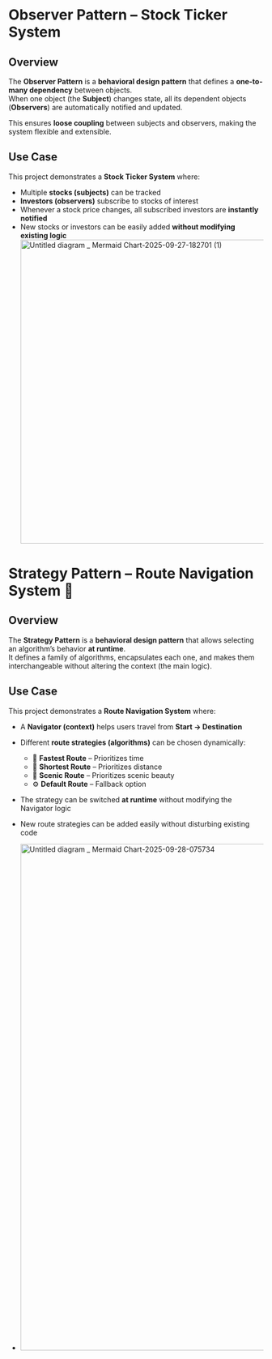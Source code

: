 # Observer Pattern – Stock Ticker System

## Overview  
The **Observer Pattern** is a **behavioral design pattern** that defines a **one-to-many dependency** between objects.  
When one object (the **Subject**) changes state, all its dependent objects (**Observers**) are automatically notified and updated.  

This ensures **loose coupling** between subjects and observers, making the system flexible and extensible.

## Use Case  
This project demonstrates a **Stock Ticker System** where:  

- Multiple **stocks (subjects)** can be tracked  
- **Investors (observers)** subscribe to stocks of interest  
- Whenever a stock price changes, all subscribed investors are **instantly notified**  
- New stocks or investors can be easily added **without modifying existing logic**
  <img width="1000" height="600" alt="Untitled diagram _ Mermaid Chart-2025-09-27-182701 (1)" src="https://github.com/user-attachments/assets/8d7b1dd8-d056-46be-92ff-c0308ed0750e" />
  
# Strategy Pattern – Route Navigation System 🚗  

## Overview  
The **Strategy Pattern** is a **behavioral design pattern** that allows selecting an algorithm’s behavior **at runtime**.  
It defines a family of algorithms, encapsulates each one, and makes them interchangeable without altering the context (the main logic).  
 

## Use Case  
This project demonstrates a **Route Navigation System** where:  

- A **Navigator (context)** helps users travel from **Start → Destination**  
- Different **route strategies (algorithms)** can be chosen dynamically:  
  - 🚀 **Fastest Route** – Prioritizes time  
  - 📏 **Shortest Route** – Prioritizes distance  
  - 🌳 **Scenic Route** – Prioritizes scenic beauty  
  - ⚙️ **Default Route** – Fallback option  
- The strategy can be switched **at runtime** without modifying the Navigator logic  
- New route strategies can be added easily without disturbing existing code
  
- <img width="1000" height="1000" alt="Untitled diagram _ Mermaid Chart-2025-09-28-075734" src="https://github.com/user-attachments/assets/cee91fc8-2ec2-41c8-9a76-81fda4489973" />



